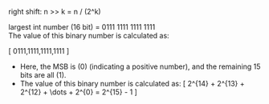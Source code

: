 right shift: n >> k = n / (2^k)


largest int number (16 bit) = 0111 1111 1111 1111 <br>
               The value of this binary number is calculated as: <br>





  \[
  0111\,1111\,1111\,1111
  \]
  - Here, the MSB is \(0\) (indicating a positive number), and the remaining 15 bits are all \(1\).
- The value of this binary number is calculated as:
  \[
  2^{14} + 2^{13} + 2^{12} + \dots + 2^{0} = 2^{15} - 1
  \]


